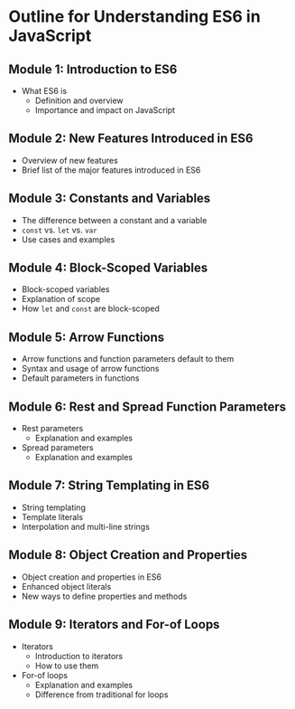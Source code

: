 # Outline for Understanding ES6 in JavaScript

## Module 1: Introduction to ES6
- What ES6 is
    - Definition and overview
    - Importance and impact on JavaScript

## Module 2: New Features Introduced in ES6
- Overview of new features
- Brief list of the major features introduced in ES6

## Module 3: Constants and Variables
- The difference between a constant and a variable
- `const` vs. `let` vs. `var`
- Use cases and examples

## Module 4: Block-Scoped Variables
- Block-scoped variables
- Explanation of scope
- How `let` and `const` are block-scoped

## Module 5: Arrow Functions
- Arrow functions and function parameters default to them
- Syntax and usage of arrow functions
- Default parameters in functions

## Module 6: Rest and Spread Function Parameters
- Rest parameters
    - Explanation and examples
- Spread parameters
    - Explanation and examples

## Module 7: String Templating in ES6
- String templating
- Template literals
- Interpolation and multi-line strings

## Module 8: Object Creation and Properties
- Object creation and properties in ES6
- Enhanced object literals
- New ways to define properties and methods

## Module 9: Iterators and For-of Loops
- Iterators
    - Introduction to iterators
    - How to use them
- For-of loops
    - Explanation and examples
    - Difference from traditional for loops